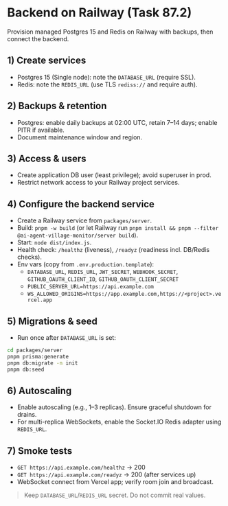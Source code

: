 # Backend on Railway (Task 87.2)

Provision managed Postgres 15 and Redis on Railway with backups, then connect the backend.

## 1) Create services

- Postgres 15 (Single node): note the `DATABASE_URL` (require SSL).
- Redis: note the `REDIS_URL` (use TLS `rediss://` and require auth).

## 2) Backups & retention

- Postgres: enable daily backups at 02:00 UTC, retain 7–14 days; enable PITR if available.
- Document maintenance window and region.

## 3) Access & users

- Create application DB user (least privilege); avoid superuser in prod.
- Restrict network access to your Railway project services.

## 4) Configure the backend service

- Create a Railway service from `packages/server`.
- Build: `pnpm -w build` (or let Railway run `pnpm install && pnpm --filter @ai-agent-village-monitor/server build`).
- Start: `node dist/index.js`.
- Health check: `/healthz` (liveness), `/readyz` (readiness incl. DB/Redis checks).
- Env vars (copy from `.env.production.template`):
  - `DATABASE_URL`, `REDIS_URL`, `JWT_SECRET`, `WEBHOOK_SECRET`, `GITHUB_OAUTH_CLIENT_ID`, `GITHUB_OAUTH_CLIENT_SECRET`
  - `PUBLIC_SERVER_URL=https://api.example.com`
  - `WS_ALLOWED_ORIGINS=https://app.example.com,https://<project>.vercel.app`

## 5) Migrations & seed

- Run once after `DATABASE_URL` is set:

```bash
cd packages/server
pnpm prisma:generate
pnpm db:migrate -n init
pnpm db:seed
```

## 6) Autoscaling

- Enable autoscaling (e.g., 1–3 replicas). Ensure graceful shutdown for drains.
- For multi-replica WebSockets, enable the Socket.IO Redis adapter using `REDIS_URL`.

## 7) Smoke tests

- `GET https://api.example.com/healthz` → 200
- `GET https://api.example.com/readyz` → 200 (after services up)
- WebSocket connect from Vercel app; verify room join and broadcast.

> Keep `DATABASE_URL`/`REDIS_URL` secret. Do not commit real values.
